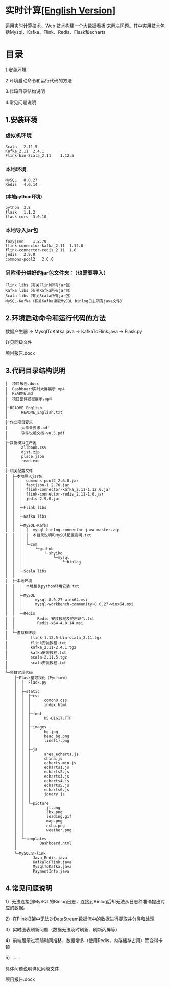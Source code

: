 # 实时计算[[English Version]](https://github.com/likebigdata/RealTime-Computing/blob/main/README_English/README_English.md)
运用实时计算技术、Web 技术构建一个大数据看板l来解决问题。其中实用技术包括Mysql、Kafka、Flink、Redis、Flask和echarts

# 目录

1.安装环境

2.环境启动命令和运行代码的方法

3.代码目录结构说明

4.常见问题说明


## 1.安装环境


### 虚拟机环境
```
Scala	2.11.5
Kafka_2.11	2.4.1
Flink-bin-Scala_2.11	1.12.5
```
### 本地环境
```
MySQL	8.0.27
Redis	4.0.14
```
#### (本地python环境)
```
python	3.8
flask	1.1.2
flask-cors	3.0.10
```
### 本地导入jar包
```
fasyjson	1.2.78
flink-connector-kafka_2.11	1.12.0
flink-connector-redis_2.11	1.0
jedis	2.9.0
commons-pool2	2.6.0
```
### 另附带分类好的jar包文件夹：（也需要导入）

```
Flink libs（有关Flink所有jar包）
Kafka libs（有关Kafka所有jar包）
Scala libs（有关Scala所有jar包）
MySQL-Kafka（有关Kafka读取MySQL binlog日志所有java文件）
```
## 2.环境启动命令和运行代码的方法

数据产生器 -> MysqlToKafka.java -> KafkaToFlink.java -> Flask.py

详见同级文件

项目报告.docx

## 3.代码目录结构说明
```
│  项目报告.docx
│  Dashboard实时大屏展示.mp4
│  README.md
│  项目整体过程展示.mp4
│
├─README_English
│      README_English.txt
│  
├─作业项目要求
│      大作业要求.pdf
│      软件说明文档-v0.5.pdf
│
├─数据模拟生产器
│      allbook.csv
│      dist.zip
│      place.json
│      read.exe
│
├─相关配置文件
│  ├─本地导入jar包
│  │  │  commons-pool2-2.6.0.jar
│  │  │  fastjson-1.2.78.jar
│  │  │  flink-connector-kafka_2.11-1.12.0.jar
│  │  │  flink-connector-redis_2.11-1.0.jar
│  │  │  jedis-2.9.0.jar
│  │  │  
│  │  ├─Flink libs
│  │  │      
│  │  ├─Kafka libs
│  │  │      
│  │  ├─MySQL-Kafka
│  │  │  │  mysql-binlog-connector-java-master.zip
│  │  │  │  本目录说明和MySQl配置说明.txt
│  │  │  │  
│  │  │  └─com
│  │  │      └─github
│  │  │          └─shyiko
│  │  │              └─mysql
│  │  │                  └─binlog
│  │  │                                      
│  │  └─Scala libs
│  │          
│  ├─本地环境
│  │  │  本地相关python环境安装.txt
│  │  │  
│  │  ├─MySQL
│  │  │      mysql-8.0.27-winx64.msi
│  │  │      mysql-workbench-community-8.0.27-winx64.msi
│  │  │      
│  │  └─Redis
│  │          Redis 安装教程及使用命令.txt
│  │          Redis-x64-4.0.14.msi
│  │          
│  └─虚拟机环境
│          flink-1.12.5-bin-scala_2.11.tgz
│          flink安装教程.txt
│          kafka_2.11-2.4.1.tgz
│          kafka安装教程.txt
│          scala-2.11.5.tgz
│          scala安装教程.txt
│          
└─项目实现代码
    ├─Flask至可视化（Pycharm）
    │  │  Flask.py
    │  │  
    │  ├─static
    │  │  ├─css
    │  │  │      comon0.css
    │  │  │      index.html
    │  │  │      
    │  │  ├─font
    │  │  │      DS-DIGIT.TTF
    │  │  │      
    │  │  ├─images
    │  │  │      bg.jpg
    │  │  │      head_bg.png
    │  │  │      line(1).png
    │  │  │      
    │  │  ├─js
    │  │  │      area_echarts.js
    │  │  │      china.js
    │  │  │      echarts.min.js
    │  │  │      echarts1.js
    │  │  │      echarts2.js
    │  │  │      echarts3.js
    │  │  │      echarts4.js
    │  │  │      echarts5.js
    │  │  │      echarts6.js
    │  │  │      jquery.js
    │  │  │      
    │  │  └─picture
    │  │          jt.png
    │  │          lbx.png
    │  │          loading.gif
    │  │          map.png
    │  │          nchu.png
    │  │          weather.png
    │  │          
    │  └─templates
    │          Dashboard.html
    │          
    └─MySQL至Flink
            Java_Redis.java
            KafkaToFlink.java
            MysqlToKafka.java
            PaymentInfo.java
```            
## 4.常见问题说明
1）无法连接到MySQL的Binlog日志，连接到Binlog后却无法从日志种准确提出对应的数据。

2）在Flink框架中无法对DataStream数据流中的数据进行提取并分类和处理

3）实时图表刷新问题（数据无法及时刷新、刷新闪屏等）

4）前端展示过程随时间推移，数据增多（使用Redis，内存储存占用）而变得卡顿

5）......

具体问题说明详见同级文件

项目报告.docx


